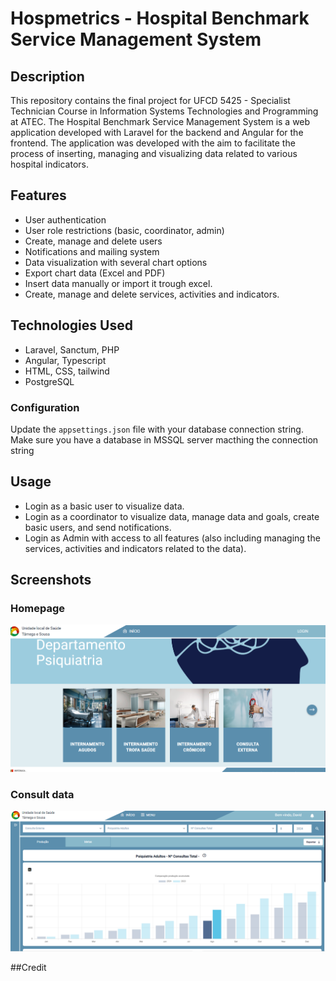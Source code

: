 # Hospmetrics - Hospital Benchmark Service Management System

## Description
This repository contains the final project for UFCD 5425 - Specialist Technician Course in Information Systems Technologies and Programming at ATEC. The Hospital Benchmark Service Management System is a web application developed with Laravel for the backend and Angular for the frontend. The application was developed with the aim to facilitate the process of inserting, managing and visualizing data related to various hospital indicators.

## Features
- User authentication
- User role restrictions (basic, coordinator, admin)
- Create, manage and delete users
- Notifications and mailing system
- Data visualization with several chart options
- Export chart data (Excel and PDF)
- Insert data manually or import it trough excel.
- Create, manage and delete services, activities and indicators.
  
## Technologies Used
- Laravel, Sanctum, PHP
- Angular, Typescript
- HTML, CSS, tailwind
- PostgreSQL

### Configuration
Update the `appsettings.json` file with your database connection string.
Make sure you have a database in MSSQL server macthing the connection string

## Usage
- Login as a basic user to visualize data.
- Login as a coordinator to visualize data, manage data and goals, create basic users, and send notifications.
- Login as Admin with access to all features (also including managing the services, activities and indicators related to the data).

## Screenshots
### Homepage
![Homepage](https://github.com/CarDioLogic/benchmarking-hospitalar-project/blob/main/Screenshots/Homepage.PNG)
### Consult data
![ConsultData](https://github.com/CarDioLogic/benchmarking-hospitalar-project/blob/main/Screenshots/ConsultData.PNG)

##Credit




